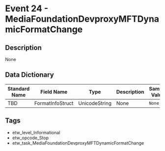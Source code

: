 # Event 24 - MediaFoundationDevproxyMFTDynamicFormatChange

## Description
None

## Data Dictionary
|Standard Name|Field Name|Type|Description|Sample Value|
|---|---|---|---|---|
|TBD|FormatInfoStruct|UnicodeString|None|`None`|

## Tags
* etw_level_Informational
* etw_opcode_Stop
* etw_task_MediaFoundationDevproxyMFTDynamicFormatChange